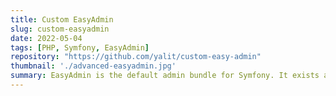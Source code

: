 ```yaml
---
title: Custom EasyAdmin
slug: custom-easyadmin
date: 2022-05-04
tags: [PHP, Symfony, EasyAdmin]
repository: "https://github.com/yalit/custom-easy-admin"
thumbnail: './advanced-easyadmin.jpg'
summary: EasyAdmin is the default admin bundle for Symfony. It exists a demo of the EasyAdmin bundle which is limited to the basic setup and usage. The target of this project is to go beyond the basic cases and provides examples of implementation/usage for most of the functions of the bundle.
---
```

